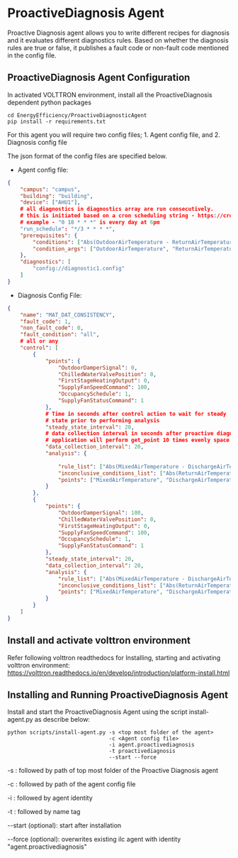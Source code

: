 # ProactiveDiagnosis Agent

Proactive Diagnosis agent allows you to write different recipes for diagnosis and it evaluates
different diagnostics rules. Based on whether the diagnosis rules are true or false, it publishes a fault code
or non-fault code mentioned in the config file.

## ProactiveDiagnosis Agent Configuration

In activated VOLTTRON environment, install all the ProactiveDiagnosis dependent python packages

```
cd EnergyEfficiency/ProactiveDiagnosticAgent
pip install -r requirements.txt
```
For this agent you will require two config files; 1. Agent config file, and 2. Diagnosis config file

The json format of the config files are specified below. 

*  Agent config file:

```` json
{
    "campus": "campus",
    "building": "building",
    "device": ["AHU1"],
    # all diagnostics in diagnostics array are run consecutively.
    # this is initiated based on a cron scheduling string - https://crontab.guru
    # example - "0 18 * * *" is every day at 6pm
    "run_schedule": "*/3 * * * *",
    "prerequisites": {
        "conditions": ["Abs(OutdoorAirTemperature - ReturnAirTemperature)>5.0", "OutdoorAirTemperature>35.0"],
        "condition_args": ["OutdoorAirTemperature", "ReturnAirTemperature"]
    },
    "diagnostics": [
        "config://diagnostic1.config"
    ]
}
````

*  Diagnosis Config File:


```json
{
    "name": "MAT_DAT_CONSISTENCY",
    "fault_code": 1,
    "non_fault_code": 0,
    "fault_condition": "all", 
    # all or any
    "control": [
        {
            "points": {
                "OutdoorDamperSignal": 0,
                "ChilledWaterValvePosition": 0,
                "FirstStageHeatingOutput": 0,
                "SupplyFanSpeedCommand": 100,
                "OccupancySchedule": 1,
                "SupplyFanStatusCommand": 1
            },
            # Time in seconds after control action to wait for steady
            # state prior to performing analysis
            "steady_state_interval": 20,
            # data collection interval in seconds after proactive diagnostic
            # application will perform get_point 10 times evenly space over collection interval
            "data_collection_interval": 20,
            "analysis": {
            
                "rule_list": ["Abs(MixedAirTemperature - DischargeAirTemperature) > 6"],
                "inconclusive_conditions_list": ["Abs(ReturnAirTemperature - OutdoorAirTemperature) > 6"],
                "points": ["MixedAirTemperature", "DischargeAirTemperature", "ReturnAirTemperature", "OutdoorAirTemperature"]
            }
        },
        {
            "points": {
                "OutdoorDamperSignal": 100,
                "ChilledWaterValvePosition": 0,
                "FirstStageHeatingOutput": 0,
                "SupplyFanSpeedCommand": 100,
                "OccupancySchedule": 1,
                "SupplyFanStatusCommand": 1
            },
            "steady_state_interval": 20,
            "data_collection_interval": 20,
            "analysis": {
                "rule_list": ["Abs(MixedAirTemperature - DischargeAirTemperature) > 6"],
                "inconclusive_conditions_list": ["Abs(ReturnAirTemperature - OutdoorAirTemperature) > 6"],
                "points": ["MixedAirTemperature", "DischargeAirTemperature", "ReturnAirTemperature", "OutdoorAirTemperature"]
            }
        }
    ]
}
````
## Install and activate volttron environment
Refer following volttron readthedocs for Installing, starting and activating volttron environment: 
https://volttron.readthedocs.io/en/develop/introduction/platform-install.html

## Installing and Running ProactiveDiagnosis Agent
Install and start the ProactiveDiagnosis Agent using the script install-agent.py as describe below:

```
python scripts/install-agent.py -s <top most folder of the agent> 
                                -c <Agent config file>
                                -i agent.proactivediagnosis
                                -t proactivediagnosis
                                --start --force
```
-s : followed by path of top most folder of the Proactive Diagnosis agent

-c : followed by path of the agent config file

-i : followed by agent identity

-t : followed by name tag
 
--start (optional): start after installation

--force (optional): overwrites existing ilc agent with identity "agent.proactivediagnosis" 


